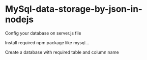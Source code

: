 # MySql-data-storage-by-json-in-nodejs

Config your database on server.js file

Install required npm package like mysql...

Create a database with required table and column name
